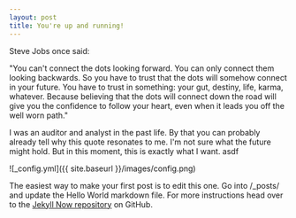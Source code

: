 ```yaml
---
layout: post
title: You're up and running!
---
```


Steve Jobs once said:

"You can't connect the dots looking forward. You can only connect them looking backwards. So you have to trust that the dots will somehow connect in your future. You have to trust in something: your gut, destiny, life, karma, whatever. Because believing that the dots will connect down the road will give you the confidence to follow your heart, even when it leads you off the well worn path."

I was an auditor and analyst in the past life. By that you can probably already tell why this quote resonates to me. I'm not sure what the future might hold. But in this moment, this is exactly what I want. asdf

![_config.yml]({{ site.baseurl }}/images/config.png)

The easiest way to make your first post is to edit this one. Go into /_posts/ and update the Hello World markdown file. For more instructions head over to the [Jekyll Now repository](https://github.com/barryclark/jekyll-now) on GitHub.